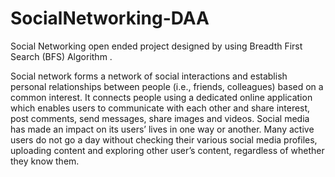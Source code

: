 # SocialNetworking-DAA
Social Networking open ended project designed by using  Breadth First Search (BFS)  Algorithm .


Social network forms a network of social interactions and establish personal relationships
between people (i.e., friends, colleagues) based on a common interest. It connects people
using a dedicated online application which enables users to communicate with each other
and share interest, post comments, send messages, share images and videos. Social media has made an impact on its users’ lives in one way or another.
Many active users do not go a day without checking their various social media profiles, uploading
content and exploring other user’s content, regardless of whether they know them.
